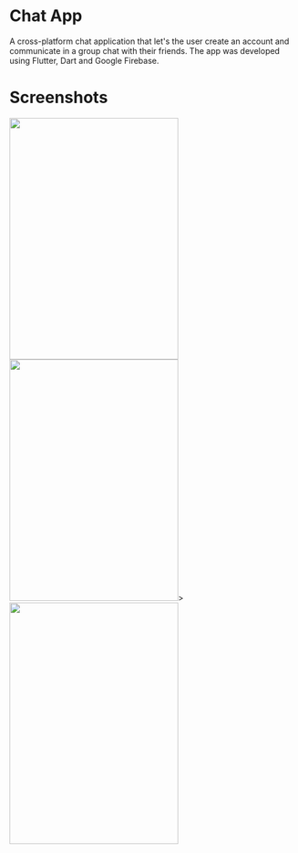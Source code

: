 # Chat App

A cross-platform chat application that let's the user create an account and communicate in a group chat with their friends. The app was developed using Flutter, Dart and Google Firebase.

# Screenshots

<img src="https://user-images.githubusercontent.com/90746623/216775392-d5a319fb-dba4-4296-9365-2de3a365c080.png" width="296" height="423"/><img src="https://user-images.githubusercontent.com/90746623/216775393-729c19d1-258a-4460-969b-dc67e4b4904b.png" width="296" height="423"/>><img src="https://user-images.githubusercontent.com/90746623/216775394-3b4f717a-ae82-4bef-ac28-f213d8c951a1.png" width="296" height="423"/>  
